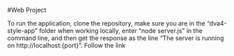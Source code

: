 #Web Project

To run the application, clone the repository, make sure you are in the “dva4-style-app” folder when working locally, enter “node server.js” in the command line, and then get the response as the line “The server is running on http://localhost:{port}”. Follow the link
